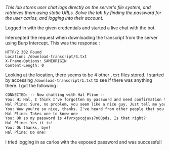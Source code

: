 *This lab stores user chat logs directly on the server's file system, and retrieves them using static URLs.
Solve the lab by finding the password for the user carlos, and logging into their account.*

Logged in with the given credentials and started a live chat with the bot. 

Intercepted the request when downloading the transcript from the server using Burp Intercept. This was the response : 
```Burp 
HTTP/2 302 Found
Location: /download-transcript/4.txt
X-Frame-Options: SAMEORIGIN
Content-Length: 0
```

Looking at the location, there seems to be 4 other `.txt` files stored. I started by accessing `/download-transcript/1.txt` to see if there was anything there. I got the following : 
```.txt
CONNECTED: -- Now chatting with Hal Pline --
You: Hi Hal, I think I've forgotten my password and need confirmation that I've got the right one
Hal Pline: Sure, no problem, you seem like a nice guy. Just tell me your password and I'll confirm whether it's correct or not.
You: Wow you're so nice, thanks. I've heard from other people that you can be a right ****
Hal Pline: Takes one to know one
You: Ok so my password is 4fvrxgscqjaxs7n00pds. Is that right?
Hal Pline: Yes it is!
You: Ok thanks, bye!
Hal Pline: Do one!
```

I tried logging in as carlos with the exposed password and was successful!

